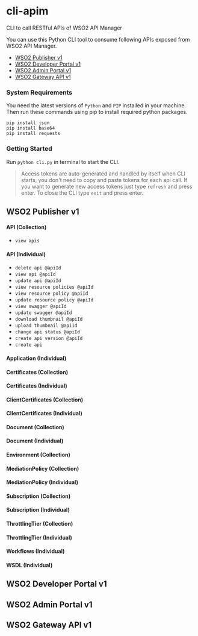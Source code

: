 # cli-apim
CLI to call RESTful APIs of WSO2 API Manager

You can use this Python CLI tool to consume following APIs exposed from WSO2 API Manager.
* [WSO2 Publisher v1](#wso2-publisher-v1)
* [WSO2 Developer Portal v1](#wso2-developer-portal-v1)
* [WSO2 Admin Portal v1](#wso2-admin-portal-v1)
* [WSO2 Gateway API v1](#wso2-gateway-api-v1)

### System Requirements
You need the latest versions of `Python` and `PIP` installed in your machine. Then run these commands using pip to install required python packages.

`pip install json`  
`pip install base64`  
`pip install requests`  

### Getting Started

Run `python cli.py` in terminal to start the CLI. 

>Access tokens are auto-generated and handled by itself when CLI 
starts, you don't need to copy and paste tokens for each api call. If you want to generate new access tokens just 
type `refresh` and press enter. To close the CLI type `exit` and press enter. 

## WSO2 Publisher v1
#### API (Collection)
- `view apis`
#### API (Individual)
- `delete api @apiId`
- `view api @apiId`
- `update api @apiId`
- `view resource policies @apiId`
- `view resource policy @apiId`
- `update resource policy @apiId`
- `view swagger @apiId`
- `update swagger @apiId`
- `download thumbnail @apiId`
- `upload thumbnail @apiId`
- `change api status @apiId`
- `create api version @apiId`
- `create api`
#### Application (Individual)
#### Certificates (Collection)
#### Certificates (Individual)
#### ClientCertificates (Collection)
#### ClientCertificates (Individual)
#### Document (Collection)
#### Document (Individual)
#### Environment (Collection)
#### MediationPolicy (Collection)
#### MediationPolicy (Individual)
#### Subscription (Collection)
#### Subscription (Individual)
#### ThrottlingTier (Collection)
#### ThrottlingTier (Individual)
#### Workflows (Individual)
#### WSDL (Individual)
## WSO2 Developer Portal v1
## WSO2 Admin Portal v1
## WSO2 Gateway API v1